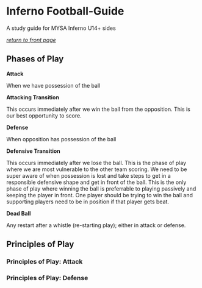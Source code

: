 # Inferno Football-Guide
A study guide for MYSA Inferno U14+ sides

[_return to front page_](./readme.md)

## Phases of Play

**Attack**

When we have possession of the ball

**Attacking Transition**

This occurs immediately after we win the ball from the opposition.  This is our best opportunity to score.
 
**Defense** 

When opposition has possession of the ball

**Defensive Transition**

This occurs immediately after we lose the ball.  This is the phase of play where we are most vulnerable to the other team scoring.  We need to be super aware of when possession is lost and take steps to get in a responsible defensive shape and get in front of the ball.  This is the only phase of play where winning the ball is preferrable to playing passively and keeping the player in front.  One player should be trying to win the ball and supporting players need to be in position if that player gets beat.

**Dead Ball**

Any restart after a whistle (re-starting play); either in attack or defense.

## Principles of Play

### Principles of Play: Attack

### Principles of Play: Defense